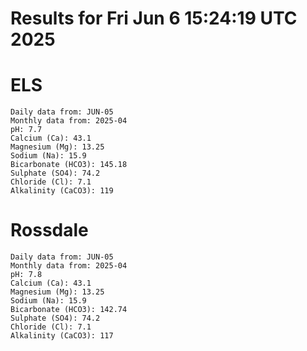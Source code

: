 # Results for Fri Jun  6 15:24:19 UTC 2025
# ELS
```
Daily data from: JUN-05
Monthly data from: 2025-04
pH: 7.7
Calcium (Ca): 43.1
Magnesium (Mg): 13.25
Sodium (Na): 15.9
Bicarbonate (HCO3): 145.18
Sulphate (SO4): 74.2
Chloride (Cl): 7.1
Alkalinity (CaCO3): 119
```
# Rossdale
```
Daily data from: JUN-05
Monthly data from: 2025-04
pH: 7.8
Calcium (Ca): 43.1
Magnesium (Mg): 13.25
Sodium (Na): 15.9
Bicarbonate (HCO3): 142.74
Sulphate (SO4): 74.2
Chloride (Cl): 7.1
Alkalinity (CaCO3): 117
```
